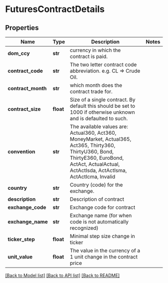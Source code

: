 # FuturesContractDetails

## Properties
Name | Type | Description | Notes
------------ | ------------- | ------------- | -------------
**dom_ccy** | **str** | currency in which the contract is paid. | 
**contract_code** | **str** | The two letter contract code abbreviation. e.g. CL &#x3D;&gt; Crude Oil. | 
**contract_month** | **str** | which month does the contract trade for. | 
**contract_size** | **float** | Size of a single contract. By default this should be set to 1000 if otherwise unknown and is defaulted to such. | 
**convention** | **str** | The available values are: Actual360, Act360, MoneyMarket, Actual365, Act365, Thirty360, ThirtyU360, Bond, ThirtyE360, EuroBond, ActAct, ActualActual, ActActIsda, ActActIsma, ActActIcma, Invalid | 
**country** | **str** | Country (code) for the exchange. | 
**description** | **str** | Description of contract | 
**exchange_code** | **str** | Exchange code for contract | 
**exchange_name** | **str** | Exchange name (for when code is not automatically recognized) | 
**ticker_step** | **float** | Minimal step size change in ticker | 
**unit_value** | **float** | The value in the currency of a 1 unit change in the contract price | 

[[Back to Model list]](../README.md#documentation-for-models) [[Back to API list]](../README.md#documentation-for-api-endpoints) [[Back to README]](../README.md)



